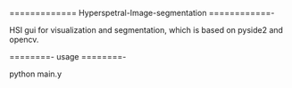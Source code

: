 
=============
Hyperspetral-Image-segmentation
============-

HSI gui for visualization and segmentation, which is based on pyside2 and opencv.

========-
usage
========-

python main.y
